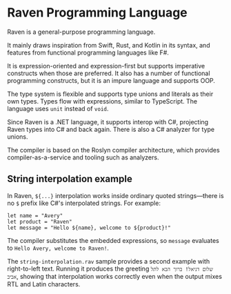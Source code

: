 # Raven Programming Language

Raven is a general-purpose programming language.

It mainly draws inspiration from Swift, Rust, and Kotlin in its syntax, and features from functional programming languages like F#.

It is expression-oriented and expression-first but supports imperative constructs when those are preferred. It also has a number of functional programming constructs, but it is an impure language and supports OOP.

The type system is flexible and supports type unions and literals as their own types. Types flow with expressions, similar to TypeScript. The language uses `unit` instead of `void`.

Since Raven is a .NET language, it supports interop with C#, projecting Raven types into C# and back again. There is also a C# analyzer for type unions.

The compiler is based on the Roslyn compiler architecture, which provides compiler-as-a-service and tooling such as analyzers.

## String interpolation example

In Raven, `${...}` interpolation works inside ordinary quoted strings—there is no `$` prefix like C#'s interpolated strings. For example:

```raven
let name = "Avery"
let product = "Raven"
let message = "Hello ${name}, welcome to ${product}!"
```

The compiler substitutes the embedded expressions, so `message` evaluates to `Hello Avery, welcome to Raven!`.

The `string-interpolation.rav` sample provides a second example with right-to-left text. Running it produces the greeting `שלום דניאל! ברוך הבא לתל אביב`, showing that interpolation works correctly even when the output mixes RTL and Latin characters.


